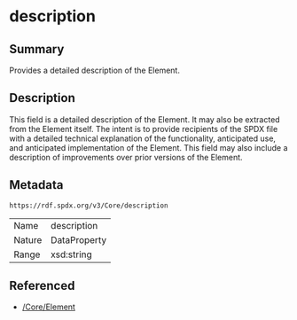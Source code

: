 <!-- Automatically generated by spec-parser v2.0.0 on 2024-01-26T22:18:46.241893+00:00 -->
<!-- SPDX-License-Identifier: Community-Spec-1.0 -->

# description

## Summary

Provides a detailed description of the Element.


## Description

This field is a detailed description of the Element. It may also be extracted from the Element itself.
The intent is to provide recipients of the SPDX file with a detailed technical explanation
of the functionality, anticipated use, and anticipated implementation of the Element.
This field may also include a description of improvements over prior versions of the Element.


## Metadata

`https://rdf.spdx.org/v3/Core/description`


| | |
|---|---|
| Name | description |
| Nature | DataProperty |
| Range | xsd:string |




## Referenced

- [/Core/Element](../../Core/Classes/Element.md)

